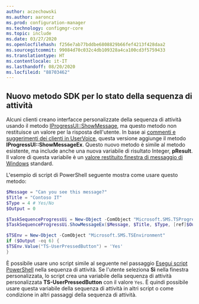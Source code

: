```yaml
---
author: aczechowski
ms.author: aaroncz
ms.prod: configuration-manager
ms.technology: configmgr-core
ms.topic: include
ms.date: 03/27/2020
ms.openlocfilehash: f256e7ab77bddbe6808829b66fef4213f428daa2
ms.sourcegitcommit: 99084d70c032c4db109328a4ca100cd3f5759433
ms.translationtype: HT
ms.contentlocale: it-IT
ms.lasthandoff: 08/20/2020
ms.locfileid: "88703462"
---
```

## <a name="new-sdk-method-for-task-sequence-progress"></a><a name="bkmk_tsapi"></a> Nuovo metodo SDK per lo stato della sequenza di attività

<!--6448458-->

Alcuni clienti creano interfacce personalizzate della sequenza di attività usando il metodo [IProgressUI::ShowMessage](../../../../../develop/reference/core/clients/client-classes/iprogressui--showmessage-method.md), ma questo metodo non restituisce un valore per la risposta dell'utente. In base ai [commenti e suggerimenti dei clienti in UserVoice](https://configurationmanager.uservoice.com/forums/300492-ideas/suggestions/37304425-tsprogressui-showmessage-enable-output), questa versione aggiunge il metodo **IProgressUI::ShowMessageEx**. Questo nuovo metodo è simile al metodo esistente, ma include anche una nuova variabile di risultato Integer, **pResult**. Il valore di questa variabile è un [valore restituito finestra di messaggio di Windows](/windows/win32/api/winuser/nf-winuser-messagebox#return-value) standard.

L'esempio di script di PowerShell seguente mostra come usare questo metodo:

```PowerShell
$Message = "Can you see this message?"
$Title = "Contoso IT"
$Type = 4 # Yes/No
$Output = 0

$TaskSequenceProgressUi = New-Object -ComObject "Microsoft.SMS.TSProgressUI"
$TaskSequenceProgressUi.ShowMessageEx($Message, $Title, $Type, [ref]$Output)

$TSEnv = New-Object -ComObject "Microsoft.SMS.TSEnvironment"
if ($Output -eq 6) {
$TSEnv.Value("TS-UserPressedButton") = 'Yes'
}
```

È possibile usare uno script simile al seguente nel passaggio [Esegui script PowerShell](../../../../../osd/understand/task-sequence-steps.md#BKMK_RunPowerShellScript) nella sequenza di attività. Se l'utente seleziona **Sì** nella finestra personalizzata, lo script crea una variabile della sequenza di attività personalizzata **TS-UserPressedButton** con il valore `Yes`. È quindi possibile usare questa variabile della sequenza di attività in altri script o come condizione in altri passaggi della sequenza di attività.